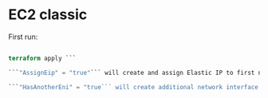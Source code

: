 # EC2 classic

First run:

```terraform apply -target=module.ec2

terraform apply ```

```"AssignEip" = "true"``` will create and assign Elastic IP to first network interface on instance

```"HasAnotherEni" = "true``` will create additional network interface for instance
